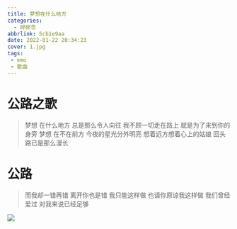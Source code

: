 ```yaml
---
title: 梦想在什么地方
categories:
  - 碎碎念
abbrlink: 5cb1e9aa
date: 2022-01-22 20:34:23
cover: 1.jpg
tags:
 - emo
 - 歌曲
---
```


# 公路之歌


>梦想 在什么地方
总是那么令人向往
我不顾一切走在路上
就是为了来到你的身旁
梦想 在不在前方
今夜的星光分外明亮
想着远方想着心上的姑娘
>回头路已是那么漫长


# 公路


>而我却一错再错
离开你也是错 我只能这样做
也请你原谅我这样做
我们曾经爱过
>对我来说已经足够


![](1.jpg)